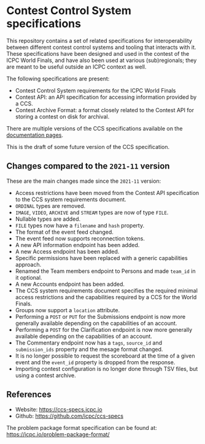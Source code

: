 # Contest Control System specifications

This repository contains a set of related specifications for
interoperability between different contest control systems and tooling
that interacts with it. These specifications have been designed and
used in the contest of the ICPC World Finals, and have also been used
at various (sub)regionals; they are meant to be useful outside an ICPC
context as well.

The following specifications are present:

* Contest Control System requirements for the ICPC World Finals
* Contest API: an API specification for accessing information
  provided by a CCS.
* Contest Archive Format: a format closely related to the Contest API
  for storing a contest on disk for archival.

There are multiple versions of the CCS specifications available on the
[documentation pages](https://ccs-specs.icpc.io/).

This is the draft of some future version of the CCS specification.

## Changes compared to the `2021-11` version

These are the main changes made since the `2021-11` version:

* Access restrictions have been moved from the Contest API specification to
  the CCS system requirements document.
* `ORDINAL` types are removed.
* `IMAGE`, `VIDEO`, `ARCHIVE` and `STREAM` types are now of type `FILE`.
* Nullable types are added.
* `FILE` types now have a `filename` and `hash` property.
* The format of the event feed changed.
* The event feed now supports reconnection tokens.
* A new API information endpoint has been added.
* A new Access endpoint has been added.
* Specific permissions have been replaced with a generic capabilities approach.
* Renamed the Team members endpoint to Persons and made `team_id` in it optional.
* A new Accounts endpoint has been added.
* The CCS system requirements document specifies the required minimal access restrictions
  and the capabilities required by a CCS for the World Finals.
* Groups now support a `location` attribute.
* Performing a `POST` or `PUT` for the Submissions endpoint is now more generally available
  depending on the capabilities of an account.
* Performing a `POST` for the Clarification endpoint is now more generally available depending
  on the capabilities of an account.
* The Commentary endpoint now has a `tags`, `source_id` and `submission_ids` property and the
  mesage format changed.
* It is no longer possible to request the scoreboard at the time of a given event and the `event_id`
  property is dropped from the response.
* Importing contest configuration is no longer done through TSV files, but using a contest archive.

## References

* Website: <https://ccs-specs.icpc.io>
* Github: <https://github.com/icpc/ccs-specs>

The problem package format specification can be found at: <https://icpc.io/problem-package-format/>
